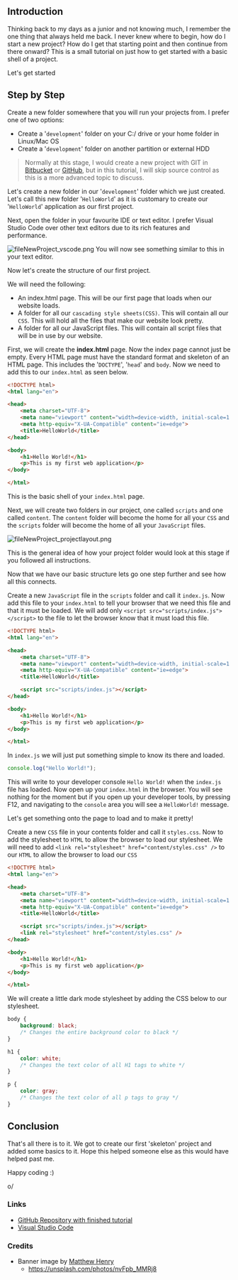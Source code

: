 ## Introduction

Thinking back to my days as a junior and not knowing much, I remember the one thing that always held me back. I never knew where to begin, how do I start a new project? How do I get that starting point and then continue from there onward? This is a small tutorial on just how to get started with a basic shell of a project. 

Let's get started

## Step by Step

Create a new folder somewhere that you will run your projects from. I prefer one of two options:

- Create a '`development`' folder on your C:/ drive or your home folder in Linux/Mac OS
- Create a '`development`' folder on another partition or external HDD

> Normally at this stage, I would create a new project with GIT in [Bitbucket](https://bitbucket.com) or [GitHub](https://github.com), but in this tutorial, I will skip source control as this is a more advanced topic to discuss.

Let's create a new folder in our '`development`' folder which we just created. Let's call this new folder '`HelloWorld`' as it is customary to create our '`HelloWorld`' application as our first project. 

Next, open the folder in your favourite IDE or text editor. I prefer Visual Studio Code over other text editors due to its rich features and performance. 

![fileNewProject_vscode.png](https://cdn.hashnode.com/res/hashnode/image/upload/v1598285416471/anHld2Su5.png "vs code editor when you open it the first time")
You will now see something similar to this in your text editor.

Now let's create the structure of our first project.

We will need the following: 

- An index.html page. This will be our first page that loads when our website loads.
- A folder for all our `cascading style sheets(CSS)`. This will contain all our `CSS`. This will hold all the files that make our website look pretty.
- A folder for all our JavaScript files. This will contain all script files that will be in use by our website.

First, we will create the **index.html** page. Now the index page cannot just be empty. Every HTML page must have the standard format and skeleton of an HTML page. This includes the '`DOCTYPE`', '`head`' and `body`. Now we need to add this to our `index.html` as seen below.

```html
<!DOCTYPE html>
<html lang="en">

<head>
    <meta charset="UTF-8">
    <meta name="viewport" content="width=device-width, initial-scale=1.0">
    <meta http-equiv="X-UA-Compatible" content="ie=edge">
    <title>HelloWorld</title>
</head>

<body>
    <h1>Hello World!</h1>
    <p>This is my first web application</p>
</body>

</html>
```

This is the basic shell of your `index.html` page. 

Next, we will create two folders in our project, one called `scripts` and one called `content`. The `content` folder will become the home for all your `CSS` and the `scripts` folder will become the home of all your `JavaScript` files. 


![fileNewProject_projectlayout.png](https://cdn.hashnode.com/res/hashnode/image/upload/v1598285437381/Ngn8X2jW4.png "project with content folder example")

This is the general idea of how your project folder would look at this stage if you followed all instructions.

Now that we have our basic structure lets go one step further and see how all this connects.

Create a new `JavaScript` file in the `scripts` folder and call it `index.js`. Now add this file to your `index.html`  to tell your browser that we need this file and that it must be loaded. We will add only `<script src="scripts/index.js"></script>` to the file to let the browser know that it must load this file.

```html
<!DOCTYPE html>
<html lang="en">

<head>
    <meta charset="UTF-8">
    <meta name="viewport" content="width=device-width, initial-scale=1.0">
    <meta http-equiv="X-UA-Compatible" content="ie=edge">
    <title>HelloWorld</title>

    <script src="scripts/index.js"></script>
</head>

<body>
    <h1>Hello World!</h1>
    <p>This is my first web application</p>
</body>

</html>
```

In `index.js` we will just put something simple to know its there and loaded.

```javascript
console.log("Hello World!");
```

This will write to your developer console `Hello World!` when the `index.js` file has loaded. Now open up your `index.html` in the browser. You will see nothing for the moment but if you open up your developer tools, by pressing F12, and navigating to the `console` area you will see a `HelloWorld!` message. 

Let's get something onto the page to load and to make it pretty!

Create a new `CSS` file in your contents folder and call it `styles.css`. Now to add the stylesheet to `HTML` to allow the browser to load our stylesheet. We will need to add `<link rel="stylesheet" href="content/styles.css" />` to our `HTML` to allow the browser to load our `CSS`

```html
<!DOCTYPE html>
<html lang="en">

<head>
    <meta charset="UTF-8">
    <meta name="viewport" content="width=device-width, initial-scale=1.0">
    <meta http-equiv="X-UA-Compatible" content="ie=edge">
    <title>HelloWorld</title>

    <script src="scripts/index.js"></script>
    <link rel="stylesheet" href="content/styles.css" />
</head>

<body>
    <h1>Hello World!</h1>
    <p>This is my first web application</p>
</body>

</html>
```

We will create a little dark mode stylesheet by adding the CSS below to our stylesheet.

```css
body {
    background: black;
    /* Changes the entire background color to black */
}

h1 {
    color: white;
    /* Changes the text color of all H1 tags to white */
}

p {
    color: gray;
    /* Changes the text color of all p tags to gray */
}
```

## Conclusion

That's all there is to it. We got to create our first 'skeleton' project and added some basics to it. Hope this helped someone else as this would have helped past me. 

Happy coding :)

o/

### Links
* [GitHub Repository with finished tutorial](https://github.com/devrmj/newprojectexample)
* [Visual Studio Code](https://code.visualstudio.com/download)

### Credits

- Banner image by [Matthew Henry](https://unsplash.com/@matthewhenry) 
   - https://unsplash.com/photos/nvFpb_MMRj8
